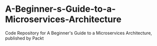 # A-Beginner-s-Guide-to-a-Microservices-Architecture
Code Repository for A Beginner's Guide to a Microservices Architecture, published by Packt
